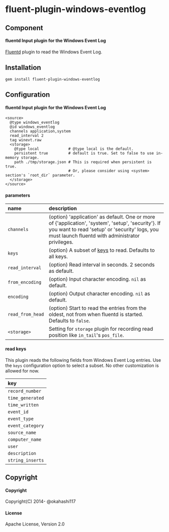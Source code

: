 # fluent-plugin-windows-eventlog

## Component

#### fluentd Input plugin for the Windows Event Log

[Fluentd](http://fluentd.org) plugin to read the Windows Event Log.

## Installation
    gem install fluent-plugin-windows-eventlog

## Configuration
#### fluentd Input plugin for the Windows Event Log

    <source>
      @type windows_eventlog
      @id windows_eventlog
      channels application,system
      read_interval 2
      tag winevt.raw
      <storage>
        @type local             # @type local is the default.
        persistent true         # default is true. Set to false to use in-memory storage.
        path ./tmp/storage.json # This is required when persistent is true.
                                # Or, please consider using <system> section's `root_dir` parameter.
      </storage>
    </source>

#### parameters

|name      | description |
|:-----    |:-----       |
|`channels`      | (option) 'application' as default. One or more of {'application', 'system', 'setup', 'security'}. If you want to read 'setup' or 'security' logs, you must launch fluentd with administrator privileges.|
|`keys`          | (option) A subset of [keys](#read-keys) to read. Defaults to all keys.|
|`read_interval` | (option) Read interval in seconds. 2 seconds as default.|
|`from_encoding` | (option) Input character encoding. `nil` as default.|
|`encoding`      | (option) Output character encoding. `nil` as default.|
|`read_from_head`| (option) Start to read the entries from the oldest, not from when fluentd is started. Defaults to `false`.|
|`<storage>`     | Setting for `storage` plugin for recording read position like `in_tail`'s `pos_file`.|

#### read keys
This plugin reads the following fields from Windows Event Log entries. Use the `keys` configuration option to select a subset. No other customization is allowed for now.

|key|
|:-----    |
|`record_number` |
|`time_generated`|
|`time_written`  |
|`event_id`      |
|`event_type`    |
|`event_category`|
|`source_name`   |
|`computer_name` |
|`user`          |
|`description`   |
|`string_inserts`|

## Copyright
#### Copyright
Copyright(C) 2014- @okahashi117
#### License
Apache License, Version 2.0

